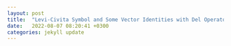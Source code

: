 ```yaml
---
layout: post
title:  "Levi-Civita Symbol and Some Vector Identities with Del Operator"
date:   2022-08-07 08:20:41 +0300
categories: jekyll update
---
```

